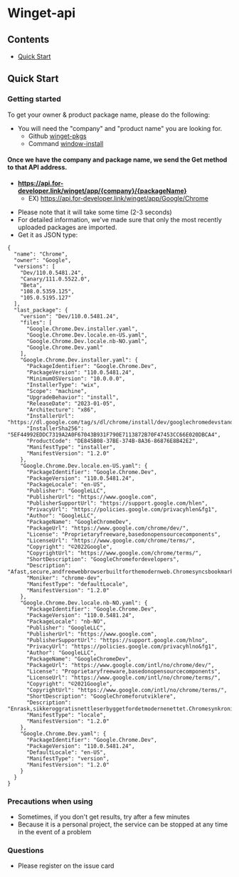 # Winget-api

## Contents

- [Quick Start](#quick-start)

## <a name="quick-start"></a>Quick Start

### Getting started

To get your owner & product package name, please do the following:

- You will need the "company" and "product name" you are looking for. 
  - Github [winget-pkgs](https://github.com/microsoft/winget-pkgs/tree/master/manifests)
  - Command [window-install](https://learn.microsoft.com/windows/package-manager/winget/)

#### Once we have the company and package name, we send the Get method to that API address.
- **https://api.for-developer.link/winget/app/{company}/{packageName}**
    - EX) https://api.for-developer.link/winget/app/Google/Chrome
* Please note that it will take some time (2-3 seconds)
* For detailed information, we've made sure that only the most recently uploaded packages are imported.
* Get it as JSON type:
```
{
  "name": "Chrome",
  "owner": "Google",
  "versions": [
    "Dev/110.0.5481.24",
    "Canary/111.0.5522.0",
    "Beta",
    "108.0.5359.125",
    "105.0.5195.127"
  ],
  "last_package": {
    "version": "Dev/110.0.5481.24",
    "files": [
      "Google.Chrome.Dev.installer.yaml",
      "Google.Chrome.Dev.locale.en-US.yaml",
      "Google.Chrome.Dev.locale.nb-NO.yaml",
      "Google.Chrome.Dev.yaml"
    ],
    "Google.Chrome.Dev.installer.yaml": {
      "PackageIdentifier": "Google.Chrome.Dev",
      "PackageVersion": "110.0.5481.24",
      "MinimumOSVersion": "10.0.0.0",
      "InstallerType": "wix",
      "Scope": "machine",
      "UpgradeBehavior": "install",
      "ReleaseDate": "2023-01-05",
      "Architecture": "x86",
      "InstallerUrl": "https://dl.google.com/tag/s/dl/chrome/install/dev/googlechromedevstandaloneenterprise.msi",
      "InstallerSha256": "5EF44992EDDC7319A2A0F67043B931F790E7113872B70F47453CC66E020DBCA4",
      "ProductCode": "DE845B08-37BE-374B-8A36-86876E8B42E2",
      "ManifestType": "installer",
      "ManifestVersion": "1.2.0"
    },
    "Google.Chrome.Dev.locale.en-US.yaml": {
      "PackageIdentifier": "Google.Chrome.Dev",
      "PackageVersion": "110.0.5481.24",
      "PackageLocale": "en-US",
      "Publisher": "GoogleLLC",
      "PublisherUrl": "https://www.google.com",
      "PublisherSupportUrl": "https://support.google.com/hlen",
      "PrivacyUrl": "https://policies.google.com/privacyhlen&fg1",
      "Author": "GoogleLLC",
      "PackageName": "GoogleChromeDev",
      "PackageUrl": "https://www.google.com/chrome/dev/",
      "License": "Proprietaryfreeware,basedonopensourcecomponents",
      "LicenseUrl": "https://www.google.com/chrome/terms/",
      "Copyright": "©2022Google",
      "CopyrightUrl": "https://www.google.com/chrome/terms/",
      "ShortDescription": "GoogleChromefordevelopers",
      "Description": "Afast,secure,andfreewebbrowserbuiltforthemodernweb.Chromesyncsbookmarksacrossallyourdevices,fillsoutformsautomatically,andsomuchmore.",
      "Moniker": "chrome-dev",
      "ManifestType": "defaultLocale",
      "ManifestVersion": "1.2.0"
    },
    "Google.Chrome.Dev.locale.nb-NO.yaml": {
      "PackageIdentifier": "Google.Chrome.Dev",
      "PackageVersion": "110.0.5481.24",
      "PackageLocale": "nb-NO",
      "Publisher": "GoogleLLC",
      "PublisherUrl": "https://www.google.com",
      "PublisherSupportUrl": "https://support.google.com/hlno",
      "PrivacyUrl": "https://policies.google.com/privacyhlno&fg1",
      "Author": "GoogleLLC",
      "PackageName": "GoogleChromeDev",
      "PackageUrl": "https://www.google.com/intl/no/chrome/dev/",
      "License": "Proprietaryfreeware,basedonopensourcecomponents",
      "LicenseUrl": "https://www.google.com/intl/no/chrome/terms/",
      "Copyright": "©2021Google",
      "CopyrightUrl": "https://www.google.com/intl/no/chrome/terms/",
      "ShortDescription": "GoogleChromeforutviklere",
      "Description": "Enrask,sikkeroggratisnettleserbyggetfordetmodernenettet.Chromesynkronisererbokmerkerpalleenhetenedine,fyllerutskjemaerautomatiskogsmyemer.",
      "ManifestType": "locale",
      "ManifestVersion": "1.2.0"
    },
    "Google.Chrome.Dev.yaml": {
      "PackageIdentifier": "Google.Chrome.Dev",
      "PackageVersion": "110.0.5481.24",
      "DefaultLocale": "en-US",
      "ManifestType": "version",
      "ManifestVersion": "1.2.0"
    }
  }
}
```

### Precautions when using
- Sometimes, if you don't get results, try after a few minutes
- Because it is a personal project, the service can be stopped at any time in the event of a problem

### Questions
- Please register on the issue card
